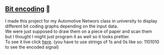 ## [Bit encoding](https://editor.p5js.org/ArturoGJ/present/3nrhasHoV) 📓  
I made this project for my Automotive Networs class in university to display different bit coding graphs depending on the input data.  
We were just supposed to draw them on a piece of paper and scan them but I thought I might just program it as well so it looks prettier.  
To see it live click [here](https://editor.p5js.org/ArturoGJ/present/3nrhasHoV). (you have to use strings of 1s and 0s like so: 1101010 to see the encoded signal)
